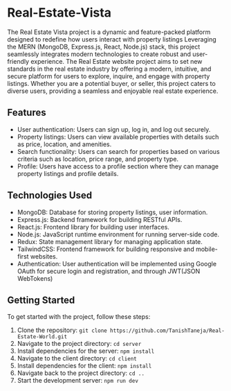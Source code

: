 # Real-Estate-Vista
 The Real Estate Vista project is a dynamic and feature-packed platform designed to redefine how users interact with property listings Leveraging the MERN (MongoDB, Express.js, React, Node.js) stack, this project seamlessly integrates modern technologies to create robust and user-friendly experience. The Real Estate website project aims to set new standards in the real estate industry by offering a modern, intuitive, and secure platform for users to explore, inquire, and engage with property listings. Whether you are a potential buyer, or seller, this project caters to diverse users, providing a seamless and enjoyable real estate experience.

## Features

- User authentication: Users can sign up, log in, and log out securely.
- Property listings: Users can view available properties with details such as price, location, and amenities.
- Search functionality: Users can search for properties based on various criteria such as location, price range, and property type.
- Profile: Users have access to a profile section where they can manage property listings and profile details.

## Technologies Used

- MongoDB: Database for storing property listings, user information.
- Express.js: Backend framework for building RESTful APIs.
- React.js: Frontend library for building user interfaces.
- Node.js: JavaScript runtime environment for running server-side code.
- Redux: State management library for managing application state.
- TailwindCSS: Frontend framework for building responsive and mobile-first websites.
- Authentication: User authentication will be implemented using Google OAuth for secure login and registration, and through JWT(JSON WebTokens)

## Getting Started

To get started with the project, follow these steps:

1. Clone the repository: `git clone https://github.com/TanishTaneja/Real-Estate-World.git`
2. Navigate to the project directory: `cd server`
3. Install dependencies for the server: `npm install`
4. Navigate to the client directory: `cd client`
5. Install dependencies for the client: `npm install`
6. Navigate back to the project directory: `cd ..`
7. Start the development server: `npm run dev`

